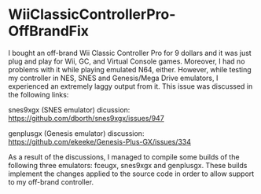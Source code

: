 # WiiClassicControllerPro-OffBrandFix
I bought an off-brand Wii Classic Controller Pro for 9 dollars and it was just plug and play for Wii, GC, and Virtual Console games. Moreover, I had no problems with it while playing emulated N64, either. However, while testing my controller in NES, SNES and Genesis/Mega Drive emulators, I experienced an extremely laggy output from it. This issue was discussed in the following links:

snes9xgx (SNES emulator) dicussion:
https://github.com/dborth/snes9xgx/issues/947

genplusgx (Genesis emulator) discussion:
https://github.com/ekeeke/Genesis-Plus-GX/issues/334

As a result of the discussions, I managed to compile some builds of the following three emulators: fceugx, snes9xgx and genplusgx. These builds implement the changes applied to the source code in order to allow support to my off-brand controller.
